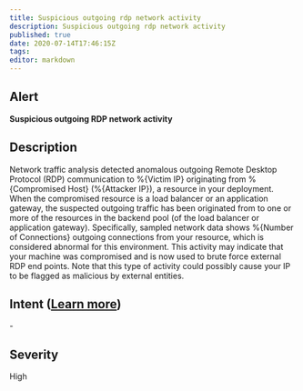 ```yaml
---
title: Suspicious outgoing rdp network activity
description: Suspicious outgoing rdp network activity
published: true
date: 2020-07-14T17:46:15Z
tags:
editor: markdown
---
```


## Alert
**Suspicious outgoing RDP network activity**

## Description
Network traffic analysis detected anomalous outgoing Remote Desktop Protocol (RDP) communication to %{Victim IP} originating from %{Compromised Host} (%{Attacker IP}), a resource in your deployment. When the compromised resource is a load balancer or an application gateway, the suspected outgoing traffic has been originated from to one or more of the resources in the backend pool (of the load balancer or application gateway). Specifically, sampled network data shows %{Number of Connections} outgoing connections from your resource, which is considered abnormal for this environment. This activity may indicate that your machine was compromised and is now used to brute force external RDP end points. Note that this type of activity could possibly cause your IP to be flagged as malicious by external entities.

## Intent ([Learn more](/public/security/alerts/intentions.md))
\-

## Severity
High




